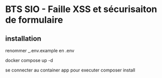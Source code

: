 # BTS SIO - Faille XSS et sécurisaiton de formulaire

## installation

renommer _.env.example en .env 

docker compose up -d

se connecter au container app pour executer composer install